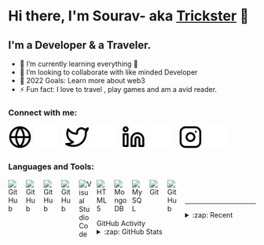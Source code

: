 # Hi there, I'm Sourav- aka [Trickster][youtube] 👋 

## I'm a Developer & a Traveler.

- 🌱 I’m currently learning everything 🤣
- 👯 I’m looking to collaborate with like minded Developer
- 🥅 2022 Goals: Learn more about web3
- ⚡ Fun fact: I love to travel , play games and am a avid reader.

### Connect with me:

[![website](./img/globe-light.svg)](https://trickspy.in#gh-light-mode-only)
[![website](./img/globe-dark.svg)](https://trickspy.in#gh-dark-mode-only)
&nbsp;&nbsp;
[![website](./img/twitter-light.svg)](https://twitter.com/souravk229#gh-light-mode-only)
[![website](./img/twitter-dark.svg)](https://twitter.com/souravk229#gh-dark-mode-only)
&nbsp;&nbsp;
[![website](./img/linkedin-light.svg)](https://www.linkedin.com/in/sourav-kumar-09194016b/#gh-light-mode-only)
[![website](./img/linkedin-dark.svg)](https://www.linkedin.com/in/sourav-kumar-09194016b/#gh-dark-mode-only)
&nbsp;&nbsp;
[![website](./img/instagram-light.svg)](https://instagram.com/souravkix#gh-light-mode-only)
[![website](./img/instagram-dark.svg)](https://instagram.com/souravkix#gh-dark-mode-only)

### Languages and Tools:

<img align="left" alt="GitHub" width="26px" src="https://cdn.jsdelivr.net/npm/simple-icons@3.13.0/icons/spring.svg" style="padding-right:10px;"/>
<img align="left" alt="GitHub" width="26px" src="https://cdn.jsdelivr.net/npm/simple-icons@3.13.0/icons/android.svg" style="padding-right:10px;"/>
<img align="left" alt="GitHub" width="26px" src="https://cdn.jsdelivr.net/npm/simple-icons@3.13.0/icons/kotlin.svg" style="padding-right:10px;"/>
<img align="left" alt="GitHub" width="26px" src="https://cdn.jsdelivr.net/npm/simple-icons@3.13.0/icons/mongodb.svg" style="padding-right:10px;"/>
<img align="left" alt="Visual Studio Code" width="26px" src="https://cdn.jsdelivr.net/gh/devicons/devicon/icons/vscode/vscode-original.svg" style="padding-right:10px;" />
<img align="left" alt="HTML5" width="26px" src="https://cdn.jsdelivr.net/gh/devicons/devicon/icons/html5/html5-original.svg" style="padding-right:10px;" />
<img align="left" alt="MongoDB" width="26px" src="https://cdn.jsdelivr.net/gh/devicons/devicon/icons/mongodb/mongodb-original.svg" style="padding-right:10px;" />
<img align="left" alt="MySQL" width="26px" src="https://cdn.jsdelivr.net/gh/devicons/devicon/icons/mysql/mysql-original.svg" style="padding-right:10px;" />
<img align="left" alt="Git" width="26px" src="https://cdn.jsdelivr.net/gh/devicons/devicon/icons/git/git-original.svg" style="padding-right:10px;" />
<img align="left" alt="GitHub" width="26px" src="https://user-images.githubusercontent.com/3369400/139447912-e0f43f33-6d9f-45f8-be46-2df5bbc91289.png" style="padding-right:10px;"/>

<br />
<br />

---

<details>
  <summary>:zap: Recent GitHub Activity</summary>
  
<!--START_SECTION:activity-->
1. 🗣 Commented on [#156](https://github.com/codeSTACKr/create-10k-nft-collection/issues/156) in [codeSTACKr/create-10k-nft-collection](https://github.com/codeSTACKr/create-10k-nft-collection)
2. 🎉 Merged PR [#156](https://github.com/codeSTACKr/create-10k-nft-collection/pull/156) in [codeSTACKr/create-10k-nft-collection](https://github.com/codeSTACKr/create-10k-nft-collection)
3. ❌ Closed PR [#44](https://github.com/codeSTACKr/minter-dapp/pull/44) in [codeSTACKr/minter-dapp](https://github.com/codeSTACKr/minter-dapp)
4. 🗣 Commented on [#44](https://github.com/codeSTACKr/minter-dapp/issues/44) in [codeSTACKr/minter-dapp](https://github.com/codeSTACKr/minter-dapp)
5. ❌ Closed PR [#45](https://github.com/codeSTACKr/minter-dapp/pull/45) in [codeSTACKr/minter-dapp](https://github.com/codeSTACKr/minter-dapp)
<!--END_SECTION:activity-->

</details>

<details>
  <summary>:zap: GitHub Stats</summary>
  <img align="left" alt="codeSTACKr's GitHub Stats" src="https://github-readme-stats.vercel.app/api?username=souravkr&show_icons=true&hide_border=false&title_color=ff652f&icon_color=FFE400&bg_color=09131B&text_color=ffffff&border_color=0c1a25" />
</details>

[website]: https://trickspy.in
[twitter]: https://twitter.com/codeSTACKr
[youtube]: https://trickspy.in
[instagram]: https://instagram.com/souravkix
[linkedin]: https://www.linkedin.com/in/sourav-kumar-09194016b/

